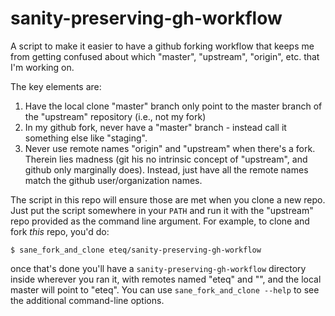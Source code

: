 # sanity-preserving-gh-workflow
A script to make it easier to have a github forking workflow that keeps me from getting confused about which "master", "upstream", "origin", etc. that I'm working on.

The key elements are:
1. Have the local clone "master" branch only point to the master branch of the "upstream" repository (i.e., not my fork)
2. In my github fork, never have a "master" branch - instead call it something else like "staging".
3. Never use remote names "origin" and "upstream" when there's a fork.  Therein lies madness (git his no intrinsic concept of "upstream", and github only marginally does).  Instead, just have all the remote names match the github user/organization names.

The script in this repo will ensure those are met when you clone a new repo.  Just put the script somewhere in your `PATH` and run it with the "upstream" repo provided as the command line argument.  For example, to clone and fork *this* repo, you'd do:
```
$ sane_fork_and_clone eteq/sanity-preserving-gh-workflow
```
once that's done you'll have a `sanity-preserving-gh-workflow` directory inside wherever you ran it, with remotes named "eteq" and "<your user name>", and the local master will point to "eteq". You can use ``sane_fork_and_clone --help`` to see the additional command-line options.
